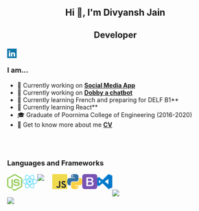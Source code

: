<!-- - 👋 Hi, I’m @BlackDranzer777
- 👀 I’m interested in Software Development, Chatbot Development and Block Chain.
- 🌱 I’m currently learning React.
- 📫 Reach me out at my e-mail divyanshjn23@gmail.com -->


<h2 align="center">Hi 👋, I'm Divyansh Jain</h2>
<h3 align="center" style="font-size:20px;">Developer</h3>


<a href="https://www.linkedin.com/in/divyanshjain777/" target="blank"><img align="left" src="icons/linkedin.svg" alt="Divyansh" width="22px" /></a>

<br />

### I am...
* 🔭 Currently working on **[Social Media App](https://github.com/BlackDranzer777/social-media-app)**
* 🔭 Currently working on **[Dobby a chatbot](https://github.com/BlackDranzer777/Dobby)**
* 🔭 Currently learning French and preparing for DELF B1**
* 🔭 Currently learning React**
* 🎓 Graduate of Poornima College of Engineering (2016-2020)
* 📄 Get to know more about me **[CV](https://github.com/BlackDranzer777)**

<!-- ### Recent achievements and Certifications 🏆 -->

<!-- * 🥉  -->

<br />
<br />

### Languages and Frameworks


<img align="left" src="icons/nodejs-icon.svg"  margin="10px" width="35px"/>
<img align="left" src="icons/react.svg" margin="10px" width="35px" />
<img align="left" src="icons/express.png" margin="10px" width="35px" />
<img align="left" src="icons/logo-javascript.svg" margin="10px" width="35px"/> 
<img align="left" src="icons/python.png" margin="10px" width="35px" />
<img align="left" src="icons/bootstrap.svg" margin="10px" width="35px" />
<img align="left" src="icons/visual-studio-code.svg"   margin="10px" width="35px"/>
<!-- <img align="left" src="icons/typescript.svg" /> -->
<!-- <img align="left" src="icons/heroku-icon.svg" width="35px" /> -->
<!-- <img align="left" src="icons/logo-javascript.svg" width="35px" />  -->


<!-- <img align="left" src="icons/aws-2.svg"  margin="10px" width="35px"/> -->
<!-- <img align="left" src="icons/netlify-icon.svg"  margin="10px" width="35px"/> -->

<br />
<br />

<!-- ![](https://raw.githubusercontent.com/diveshkswn/github-stats-transparent/output/generated/overview.svg) -->

<!-- ![](https://raw.githubusercontent.com/diveshkswn/github-stats-transparent/output/generated/languages.svg) -->
<!-- https://github-readme-stats.vercel.app/api?username=anuraghazra&hide=contribs,issues -->

<a href="https://github.com/diveshkswn/github-readme-stats">
  <img align="center" src="https://github-readme-stats.vercel.app/api?username=BlackDranzer777&show_icons=true&theme=midnight-purple&hide=contribs,issues" />
</a>
<br />
<a href="https://github.com/diveshkswn/github-readme-stats">
  <img align="center" src="https://github-readme-stats.vercel.app/api/top-langs/?username=BlackDranzer777&layout=compact&&theme=midnight-purple" />
</a>


<!---
BlackDranzer777/BlackDranzer777 is a ✨ special ✨ repository because its `README.md` (this file) appears on your GitHub profile.
You can click the Preview link to take a look at your changes.
--->
